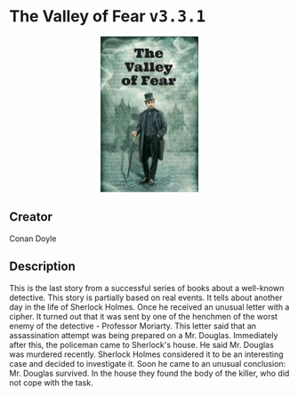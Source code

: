 
# The Valley of Fear <kbd>v3.3.1</kbd>

<center>
  <img src="./cover-1024.jpg"/>
</center>

## Creator
Conan Doyle

## Description
This is the last story from a successful series of books about a well-known detective. This story is partially based on real events. It tells about another day in the life of Sherlock Holmes. Once he received an unusual letter with a cipher. It turned out that it was sent by one of the henchmen of the worst enemy of the detective - Professor Moriarty. This letter said that an assassination attempt was being prepared on a Mr. Douglas. Immediately after this, the policeman came to Sherlock's house. He said Mr. Douglas was murdered recently. Sherlock Holmes considered it to be an interesting case and decided to investigate it. Soon he came to an unusual conclusion: Mr. Douglas survived. In the house they found the body of the killer, who did not cope with the task.
